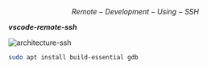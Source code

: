  $$ Remote-Development-Using-SSH $$

**_vscode-remote-ssh_**

![architecture-ssh](https://user-images.githubusercontent.com/88568938/204095826-8c030a76-049e-4cd8-bb69-fa4c4664da53.png)

```bash
sudo apt install build-essential gdb
```

